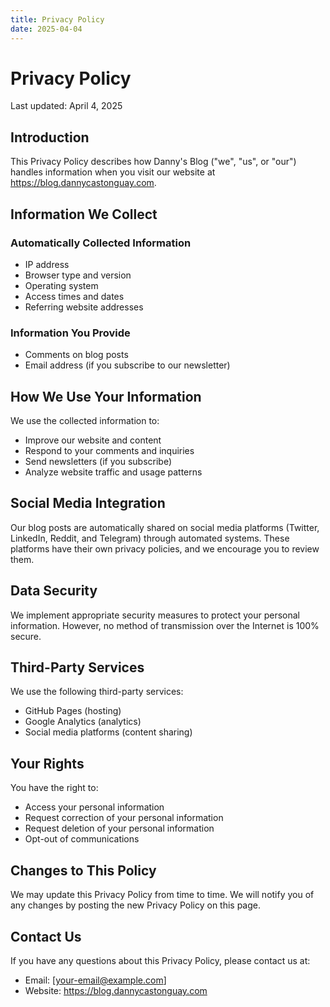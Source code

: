 ```yaml
---
title: Privacy Policy
date: 2025-04-04
---
```


# Privacy Policy

Last updated: April 4, 2025

## Introduction

This Privacy Policy describes how Danny's Blog ("we", "us", or "our") handles information when you visit our website at https://blog.dannycastonguay.com.

## Information We Collect

### Automatically Collected Information
- IP address
- Browser type and version
- Operating system
- Access times and dates
- Referring website addresses

### Information You Provide
- Comments on blog posts
- Email address (if you subscribe to our newsletter)

## How We Use Your Information

We use the collected information to:
- Improve our website and content
- Respond to your comments and inquiries
- Send newsletters (if you subscribe)
- Analyze website traffic and usage patterns

## Social Media Integration

Our blog posts are automatically shared on social media platforms (Twitter, LinkedIn, Reddit, and Telegram) through automated systems. These platforms have their own privacy policies, and we encourage you to review them.

## Data Security

We implement appropriate security measures to protect your personal information. However, no method of transmission over the Internet is 100% secure.

## Third-Party Services

We use the following third-party services:
- GitHub Pages (hosting)
- Google Analytics (analytics)
- Social media platforms (content sharing)

## Your Rights

You have the right to:
- Access your personal information
- Request correction of your personal information
- Request deletion of your personal information
- Opt-out of communications

## Changes to This Policy

We may update this Privacy Policy from time to time. We will notify you of any changes by posting the new Privacy Policy on this page.

## Contact Us

If you have any questions about this Privacy Policy, please contact us at:
- Email: [your-email@example.com]
- Website: https://blog.dannycastonguay.com 